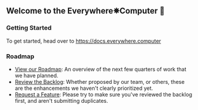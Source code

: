 ## Welcome to the Everywhere✵Computer 🙌

### Getting Started
To get started, head over to https://docs.everywhere.computer 

### Roadmap
- [View our Roadmap](https://github.com/orgs/everywhere-computer/projects/1): An overview of the next few quarters of work that we have planned.
- [Review the Backlog](https://github.com/orgs/everywhere-computer/projects/1): Whether proposed by our team, or others, these are the enhancements we haven't clearly prioritized yet.
- [Request a Feature](https://github.com/orgs/everywhere-computer/projects/1): Please try to make sure you've reviewed the backlog first, and aren't submitting duplicates.
